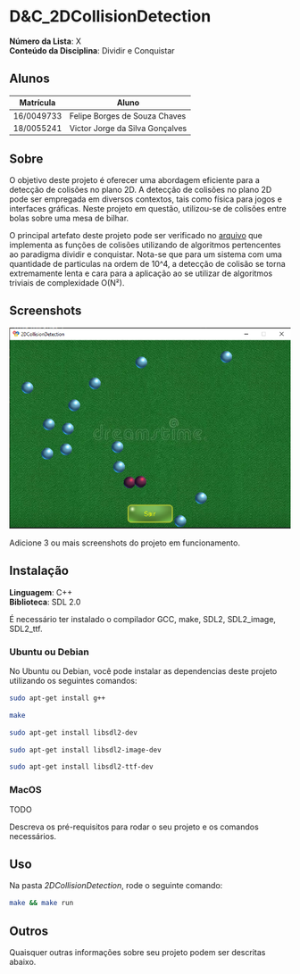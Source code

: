 # D&C_2DCollisionDetection

**Número da Lista**: X<br>
**Conteúdo da Disciplina**: Dividir e Conquistar<br>

## Alunos
|Matrícula | Aluno |
| -- | -- |
| 16/0049733  |  Felipe Borges de Souza Chaves |
| 18/0055241  |  Victor Jorge da Silva Gonçalves |

## Sobre 
O objetivo deste projeto é oferecer uma abordagem eficiente para a detecção de colisões no plano 2D. A detecção de colisões no plano 2D pode ser empregada em diversos contextos, tais como física para jogos e interfaces gráficas. Neste projeto em questão, utilizou-se de colisões entre bolas sobre uma mesa de bilhar.

O principal artefato deste projeto pode ser verificado no [arquivo](2DCollsionDetection/inc/CollisionDetection.hpp) que implementa as funções de colisões utilizando de algoritmos pertencentes ao paradigma dividir e conquistar.
Nota-se que para um sistema com uma quantidade de particulas na ordem de 10^4, a detecção de colisão se torna extremamente lenta e cara para a aplicação ao se utilizar de algoritmos triviais de complexidade O(N²).

## Screenshots
![ScreenShot1](2DCollisionDetection/assets/screenshot_1.png)

Adicione 3 ou mais screenshots do projeto em funcionamento.

## Instalação 
**Linguagem**: C++<br>
**Biblioteca**: SDL 2.0<br>

É necessário ter instalado o compilador GCC, make, SDL2, SDL2_image, SDL2_ttf.

### Ubuntu ou Debian

No Ubuntu ou Debian, você pode instalar as dependencias deste projeto utilizando os seguintes comandos:
```bash
sudo apt-get install g++
```
```bash
make
```
```bash
sudo apt-get install libsdl2-dev
```
```bash
sudo apt-get install libsdl2-image-dev
```
```bash
sudo apt-get install libsdl2-ttf-dev
```

### MacOS

TODO

Descreva os pré-requisitos para rodar o seu projeto e os comandos necessários.

## Uso 
Na pasta _2DCollisionDetection_, rode o seguinte comando:

```bash
make && make run
```

## Outros 
Quaisquer outras informações sobre seu projeto podem ser descritas abaixo.




